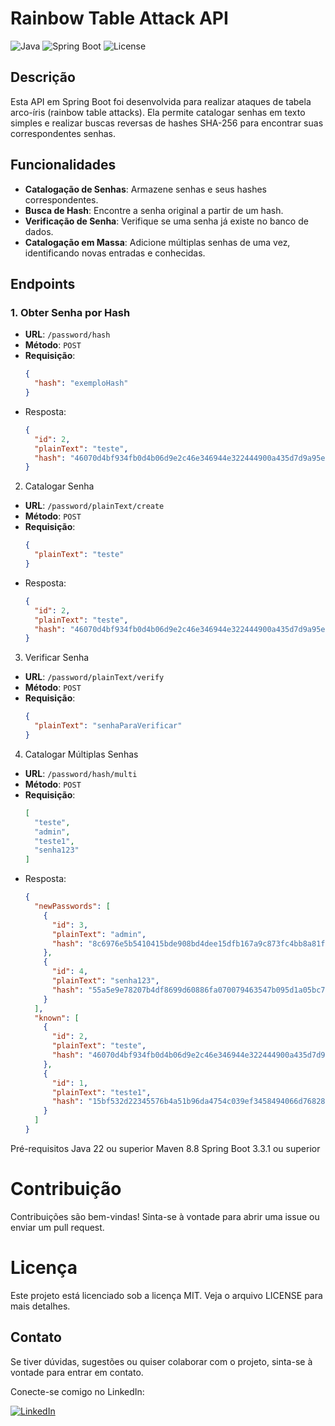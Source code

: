 # Rainbow Table Attack API

![Java](https://img.shields.io/badge/Java-22%2B-blue.svg)
![Spring Boot](https://img.shields.io/badge/Spring%20Boot-3.3.1-green.svg)
![License](https://img.shields.io/badge/license-MIT-blue.svg)

## Descrição

Esta API em Spring Boot foi desenvolvida para realizar ataques de tabela arco-íris (rainbow table attacks). Ela permite catalogar senhas em texto simples e realizar buscas reversas de hashes SHA-256 para encontrar suas correspondentes senhas.

## Funcionalidades

- **Catalogação de Senhas**: Armazene senhas e seus hashes correspondentes.
- **Busca de Hash**: Encontre a senha original a partir de um hash.
- **Verificação de Senha**: Verifique se uma senha já existe no banco de dados.
- **Catalogação em Massa**: Adicione múltiplas senhas de uma vez, identificando novas entradas e conhecidas.

## Endpoints

### 1. Obter Senha por Hash

- **URL**: `/password/hash`
- **Método**: `POST`
- **Requisição**:
  ```json
  {
    "hash": "exemploHash"
  }


- Resposta:
  ```json
  {
    "id": 2,
    "plainText": "teste",
    "hash": "46070d4bf934fb0d4b06d9e2c46e346944e322444900a435d7d9a95e6d7435f5"
  }


2. Catalogar Senha
- **URL**: `/password/plainText/create`
- **Método**: `POST`
- **Requisição**:
  ```json
  {
    "plainText": "teste"
  }
- Resposta:
  ```json
  {
    "id": 2,
    "plainText": "teste",
    "hash": "46070d4bf934fb0d4b06d9e2c46e346944e322444900a435d7d9a95e6d7435f5"
  }
3. Verificar Senha
- **URL**: `/password/plainText/verify`
- **Método**: `POST`
- **Requisição**:
  ```json
  {
    "plainText": "senhaParaVerificar"
  }
4. Catalogar Múltiplas Senhas
- **URL**: `/password/hash/multi`
- **Método**: `POST`
- **Requisição**:
  ```json
  [
    "teste",
    "admin",
    "teste1",
    "senha123"
  ]
- Resposta:
  ```json
  {
    "newPasswords": [
      {
        "id": 3,
        "plainText": "admin",
        "hash": "8c6976e5b5410415bde908bd4dee15dfb167a9c873fc4bb8a81f6f2ab448a918"
      },
      {
        "id": 4,
        "plainText": "senha123",
        "hash": "55a5e9e78207b4df8699d60886fa070079463547b095d1a05bc719bb4e6cd251"
      }
    ],
    "known": [
      {
        "id": 2,
        "plainText": "teste",
        "hash": "46070d4bf934fb0d4b06d9e2c46e346944e322444900a435d7d9a95e6d7435f5"
      },
      {
        "id": 1,
        "plainText": "teste1",
        "hash": "15bf532d22345576b4a51b96da4754c039ef3458494066d76828e893d69ebd1e"
      }
    ]
  }

Pré-requisitos
Java 22 ou superior
Maven 8.8
Spring Boot 3.3.1 ou superior


# Contribuição
Contribuições são bem-vindas! Sinta-se à vontade para abrir uma issue ou enviar um pull request.

# Licença
Este projeto está licenciado sob a licença MIT. Veja o arquivo LICENSE para mais detalhes.

## Contato

Se tiver dúvidas, sugestões ou quiser colaborar com o projeto, sinta-se à vontade para entrar em contato.

Conecte-se comigo no LinkedIn:

[![LinkedIn](https://img.shields.io/badge/LinkedIn-Perfil-blue)](https://www.linkedin.com/in/guiherme-saldanha/)




